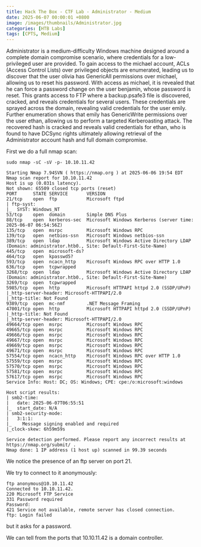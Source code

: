 ```yaml
---
title: Hack The Box - CTF Lab - Administrator - Medium
date: 2025-06-07 00:00:01 +0800
image: /images/thumbnails/Administrator.jpg
categories: [HTB Labs]
tags: [CPTS, Medium]
---
```

Administrator is a medium-difficulty Windows machine designed around a complete domain compromise scenario, where credentials for a low-privileged user are provided. To gain access to the michael account, ACLs (Access Control Lists) over privileged objects are enumerated, leading us to discover that the user olivia has GenericAll permissions over michael, allowing us to reset his password. With access as michael, it is revealed that he can force a password change on the user benjamin, whose password is reset. This grants access to FTP where a backup.psafe3 file is discovered, cracked, and reveals credentials for several users. These credentials are sprayed across the domain, revealing valid credentials for the user emily. Further enumeration shows that emily has GenericWrite permissions over the user ethan, allowing us to perform a targeted Kerberoasting attack. The recovered hash is cracked and reveals valid credentials for ethan, who is found to have DCSync rights ultimately allowing retrieval of the Administrator account hash and full domain compromise.

First we do a full nmap scan:
```
sudo nmap -sC -sV -p- 10.10.11.42

Starting Nmap 7.94SVN ( https://nmap.org ) at 2025-06-06 19:54 EDT
Nmap scan report for 10.10.11.42
Host is up (0.031s latency).
Not shown: 65509 closed tcp ports (reset)
PORT      STATE SERVICE       VERSION
21/tcp    open  ftp           Microsoft ftpd
| ftp-syst: 
|_  SYST: Windows_NT
53/tcp    open  domain        Simple DNS Plus
88/tcp    open  kerberos-sec  Microsoft Windows Kerberos (server time: 2025-06-07 06:54:56Z)
135/tcp   open  msrpc         Microsoft Windows RPC
139/tcp   open  netbios-ssn   Microsoft Windows netbios-ssn
389/tcp   open  ldap          Microsoft Windows Active Directory LDAP (Domain: administrator.htb0., Site: Default-First-Site-Name)
445/tcp   open  microsoft-ds?
464/tcp   open  kpasswd5?
593/tcp   open  ncacn_http    Microsoft Windows RPC over HTTP 1.0
636/tcp   open  tcpwrapped
3268/tcp  open  ldap          Microsoft Windows Active Directory LDAP (Domain: administrator.htb0., Site: Default-First-Site-Name)
3269/tcp  open  tcpwrapped
5985/tcp  open  http          Microsoft HTTPAPI httpd 2.0 (SSDP/UPnP)
|_http-server-header: Microsoft-HTTPAPI/2.0
|_http-title: Not Found
9389/tcp  open  mc-nmf        .NET Message Framing
47001/tcp open  http          Microsoft HTTPAPI httpd 2.0 (SSDP/UPnP)
|_http-title: Not Found
|_http-server-header: Microsoft-HTTPAPI/2.0
49664/tcp open  msrpc         Microsoft Windows RPC
49665/tcp open  msrpc         Microsoft Windows RPC
49666/tcp open  msrpc         Microsoft Windows RPC
49667/tcp open  msrpc         Microsoft Windows RPC
49669/tcp open  msrpc         Microsoft Windows RPC
49671/tcp open  msrpc         Microsoft Windows RPC
57554/tcp open  ncacn_http    Microsoft Windows RPC over HTTP 1.0
57559/tcp open  msrpc         Microsoft Windows RPC
57570/tcp open  msrpc         Microsoft Windows RPC
57581/tcp open  msrpc         Microsoft Windows RPC
57617/tcp open  msrpc         Microsoft Windows RPC
Service Info: Host: DC; OS: Windows; CPE: cpe:/o:microsoft:windows

Host script results:
| smb2-time: 
|   date: 2025-06-07T06:55:51
|_  start_date: N/A
| smb2-security-mode: 
|   3:1:1: 
|_    Message signing enabled and required
|_clock-skew: 6h59m59s

Service detection performed. Please report any incorrect results at https://nmap.org/submit/ .
Nmap done: 1 IP address (1 host up) scanned in 99.39 seconds
```
We notice the presence of an ftp server on port 21. 

We try to connect to it anonymously:
```
ftp anonymous@10.10.11.42
Connected to 10.10.11.42.
220 Microsoft FTP Service
331 Password required
Password: 
421 Service not available, remote server has closed connection.
ftp: Login failed
```
but it asks for a password. 

We can tell from the ports that 10.10.11.42 is a domain controller. 





